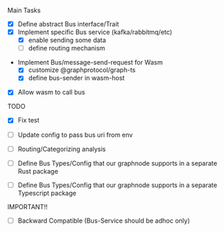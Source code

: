 Main Tasks
- [x] Define abstract Bus interface/Trait
- [x] Implement specific Bus service (kafka/rabbitmq/etc)
  - [x] enable sending some data
  - [ ] define routing mechanism
- Implement Bus/message-send-request for Wasm
  - [x] customize @graphprotocol/graph-ts
  - [x] define bus-sender in wasm-host
- [x] Allow wasm to call bus


TODO
- [x] Fix test
- [ ] Update config to pass bus uri from env
- [ ] Routing/Categorizing analysis
- [ ] Define Bus Types/Config that our graphnode supports in a separate Rust package
- [ ] Define Bus Types/Config that our graphnode supports in a separate Typescript package


IMPORTANT!!
- [ ] Backward Compatible (Bus-Service should be adhoc only)
